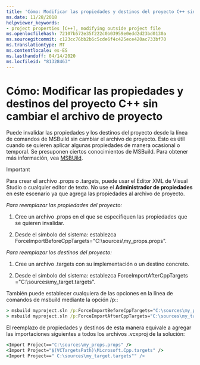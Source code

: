 ```yaml
---
title: 'Cómo: Modificar las propiedades y destinos del proyecto C++ sin cambiar el archivo de proyecto'
ms.date: 11/28/2018
helpviewer_keywords:
- project properties [C++], modifying outside project file
ms.openlocfilehash: 72107b572e35f222c0b03959e0edd2d23bd0130a
ms.sourcegitcommit: c123cc76bb2b6c5cde6f4c425ece420ac733bf70
ms.translationtype: MT
ms.contentlocale: es-ES
ms.lasthandoff: 04/14/2020
ms.locfileid: "81328463"
---
```

# <a name="how-to-modify-c-project-properties-and-targets-without-changing-the-project-file"></a>Cómo: Modificar las propiedades y destinos del proyecto C++ sin cambiar el archivo de proyecto

Puede invalidar las propiedades y los destinos del proyecto desde la línea de comandos de MSBuild sin cambiar el archivo de proyecto. Esto es útil cuando se quieren aplicar algunas propiedades de manera ocasional o temporal. Se presuponen ciertos conocimientos de MSBuild. Para obtener más información, vea [MSBUild](https://docs.microsoft.com/visualstudio/msbuild/msbuild).

> [!IMPORTANT]
> Para crear el archivo .props o .targets, puede usar el Editor XML de Visual Studio o cualquier editor de texto. No use el **Administrador de propiedades** en este escenario ya que agrega las propiedades al archivo de proyecto.

*Para reemplazar las propiedades del proyecto:*

1. Cree un archivo .props en el que se especifiquen las propiedades que se quieren invalidar.

1. Desde el símbolo del sistema: establezca ForceImportBeforeCppTargets="C:\sources\my_props.props".

*Para reemplazar los destinos del proyecto:*

1. Cree un archivo .targets con su implementación o un destino concreto.

2. Desde el símbolo del sistema: establezca ForceImportAfterCppTargets ="C:\sources\my_target.targets".

También puede establecer cualquiera de las opciones en la línea de comandos de msbuild mediante la opción /p::

```cmd
> msbuild myproject.sln /p:ForceImportBeforeCppTargets="C:\sources\my_props.props"
> msbuild myproject.sln /p:ForceImportAfterCppTargets="C:\sources\my_target.targets"
```

El reemplazo de propiedades y destinos de esta manera equivale a agregar las importaciones siguientes a todos los archivos .vcxproj de la solución:

```cmd
<Import Project=="C:\sources\my_props.props" />
<Import Project="$(VCTargetsPath)\Microsoft.Cpp.targets" />
<Import Project==" C:\sources\my_target.targets"" />
```
